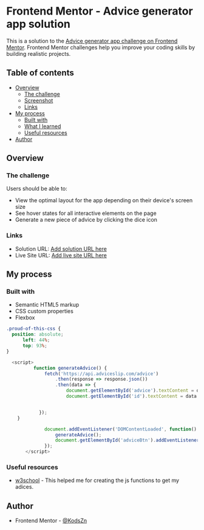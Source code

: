 # Frontend Mentor - Advice generator app solution

This is a solution to the [Advice generator app challenge on Frontend Mentor](https://www.frontendmentor.io/challenges/advice-generator-app-QdUG-13db). Frontend Mentor challenges help you improve your coding skills by building realistic projects.

## Table of contents

- [Overview](#overview)
  - [The challenge](#the-challenge)
  - [Screenshot](#screenshot)
  - [Links](#links)
- [My process](#my-process)
  - [Built with](#built-with)
  - [What I learned](#what-i-learned)
  - [Useful resources](#useful-resources)
- [Author](#author)


## Overview

### The challenge

Users should be able to:

- View the optimal layout for the app depending on their device's screen size
- See hover states for all interactive elements on the page
- Generate a new piece of advice by clicking the dice icon



### Links

- Solution URL: [Add solution URL here](https://your-solution-url.com)
- Live Site URL: [Add live site URL here]([https://your-live-site-url.com](https://lustrous-pegasus-d9d595.netlify.app))

## My process

### Built with

- Semantic HTML5 markup
- CSS custom properties
- Flexbox


```css
.proud-of-this-css {
  position: absolute;
      left: 44%;
      top: 93%;
}
```
```js
  <script>
          function generateAdvice() {
              fetch('https://api.adviceslip.com/advice')
                  .then(response => response.json())
                  .then(data => {
                      document.getElementById('advice').textContent = data.slip.advice;
                      document.getElementById('id').textContent = data.slip.id;


            });
    }

              document.addEventListener('DOMContentLoaded', function() {
                  generateAdvice();
                  document.getElementById('adviceBtn').addEventListener('click', generateAdvice);
              });
       </script>

```

### Useful resources

- [w3school](https://www.w3schools.com/js/js_events.asp) - This helped me for creating the js functions to get my adices.


## Author

- Frontend Mentor - [@KodsZn](https://www.frontendmentor.io/profile/KodsZn)

